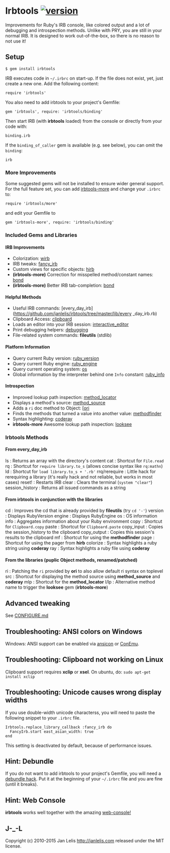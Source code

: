# Irbtools [![version](https://badge.fury.io/rb/irbtools.svg)](http://badge.fury.io/rb/irbtools)

Improvements for Ruby's IRB console, like colored output and a lot of
debugging and introspection methods. Unlike with PRY, you are still in your
normal IRB. It is designed to work out-of-the-box, so there is no reason to not
use it!

## Setup

    $ gem install irbtools

IRB executes code in `~/.irbrc` on start-up. If the file does not exist, yet,
just create a new one. Add the following content:

    require 'irbtools'

You also need to add irbtools to your project's Gemfile:

    gem 'irbtools', require: 'irbtools/binding'

Then start IRB (with **irbtools** loaded) from the console or directly from your code with:

    binding.irb

If the `binding_of_caller` gem is available (e.g. see below), you can omit the `binding`:

    irb

### More Improvements

Some suggested gems will not be installed to ensure wider general support. For
the full feature set, you can add
[irbtools-more](https://github.com/janlelis/irbtools-more) and change your
`.irbrc` to:

    require 'irbtools/more'

and edit your Gemfile to

    gem 'irbtools-more', require: 'irbtools/binding'


### Included Gems and Libraries
#### IRB Improvements

*   Colorization: [wirb](https://github.com/janlelis/wirb/)
*   IRB tweaks: [fancy_irb](https://github.com/janlelis/fancy_irb)
*   Custom views for specific objects:
    [hirb](http://tagaholic.me/2009/03/13/hirb-irb-on-the-good-stuff.html)
*   **(irbtools-more)** Correction for misspelled method/constant names:
    [bond](https://github.com/yuki24/did_you_mean)
*   **(irbtools-more)** Better IRB tab-completion:
    [bond](http://tagaholic.me/bond/)

#### Helpful Methods

*   Useful IRB commands:
    [every_day_irb](https://github.com/janlelis/irbtools/tree/master/lib/every
    _day_irb.rb)
*   Clipboard Access: [clipboard](http://github.com/janlelis/clipboard)
*   Loads an editor into your IRB session:
    [interactive_editor](https://github.com/jberkel/interactive_editor)
*   Print debugging helpers: [debugging](https:/github.com/janlelis/debugging)
*   File-related system commands: **fileutils** (stdlib)


#### Platform Information

*   Query current Ruby version:
    [ruby_version](https://github.com/janlelis/ruby_version)
*   Query current Ruby engine:
    [ruby_engine](https://github.com/janlelis/ruby_engine)
*   Query current operating system: [os](https://github.com/rdp/os)
*   Global information by the interpreter behind one `Info` constant:
    [ruby_info](https://github.com/janlelis/ruby_info)


#### Introspection

*   Improved lookup path inspection:
    [method_locator](https://github.com/ryanlecompte/method_locator)
*   Displays a method's source:
    [method_source](https://github.com/banister/method_source)
*   Adds a `ri` doc method to Object: [[ori](https://github.com/dadooda/ori)
*   Finds the methods that turned a value into another value:
    [methodfinder](https://github.com/citizen428/methodfinder)
*   Syntax highlighting: [coderay](https://github.com/rubychan/coderay)
*   **irbtools-more** Awesome lookup path inspection:
    [looksee](https://github.com/oggy/looksee)


### Irbtools Methods
#### From every_day_irb

ls
:   Returns an array with the directory's content
cat
:   Shortcut for `File.read`
rq
:   Shortcut for `require library.to_s` (allows concise syntax like
    `rq:mathn`)
ld
:   Shortcut for `load library.to_s + '.rb'`
rrq/rerequire
:   Little hack for rerequiring a library (it's really hack and not reliable,
    but works in most cases)
reset!
:   Restarts IRB
clear
:   Clears the terminal (`system "clear"`)
session_history
:   Returns all issued commands as a string


#### From irbtools in conjunction with the libraries

cd
:   Improves the cd that is already provided by **fileutils** (try `cd '-'`)
version
:   Displays RubyVersion
engine
:   Displays RubyEngine
os
:   OS information
info
:   Aggregates information about your Ruby environment
copy
:   Shortcut for `Clipboard.copy`
paste
:   Shortcut for `Clipboard.paste`
copy_input
:   Copies the session_history to the clipboard
copy_output
:   Copies this session's results to the clipboard
mf
:   Shortcut for using the **methodfinder**
page
:   Shortcut for using the pager from **hirb**
colorize
:   Syntax highlights a ruby string using **coderay**
ray
:   Syntax highlights a ruby file using **coderay**


#### From the libraries (puplic Object methods, renamed/patched)

ri
:   Patching the `ri` provided by **ori** to also allow default ri syntax on
    toplevel
src
:   Shortcut for displaying the method source using **method_source** and
    **coderay**
mlp
:   Shortcut for the **method_locator**
l/lp
:   Alternative method name to trigger the **looksee** gem (**irbtools-more**)


## Advanced tweaking

See [CONFIGURE.md](https://github.com/janlelis/irbtools/blob/master/CONFIGURE.md)


## Troubleshooting: ANSI colors on Windows

Windows: ANSI support can be enabled via
[ansicon](https://github.com/adoxa/ansicon) or
[ConEmu](http://code.google.com/p/conemu-maximus5/).


## Troubleshooting: Clipboard not working on Linux

Clipboard support requires **xclip** or **xsel**. On ubuntu, do: `sudo apt-get
install xclip`


## Troubleshooting: Unicode causes wrong display widths

If you use double-width unicode characterss, you will need to paste the
following snippet to your `.irbrc` file.

    Irbtools.replace_library_callback :fancy_irb do
      FancyIrb.start east_asian_width: true
    end

This setting is deactivated by default, because of performance issues.


## Hint: Debundle

If you do not want to add irbtools to your project's Gemfile, you will need a
[debundle hack](https://github.com/janlelis/debundle.rb). Put it at the
beginning of your `~/.irbrc` file and you are fine (until it breaks).


## Hint: Web Console

**irbtools** works well together with the amazing
[web-console!](https://github.com/rails/web-console)


## J-_-L

Copyright (c) 2010-2015 Jan Lelis <http://janlelis.com> released under the MIT
license.
